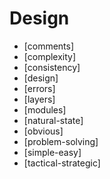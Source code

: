 # Design
* [comments]
* [complexity]
* [consistency]
* [design]
* [errors]
* [layers]
* [modules]
* [natural-state]
* [obvious]
* [problem-solving]
* [simple-easy]
* [tactical-strategic]